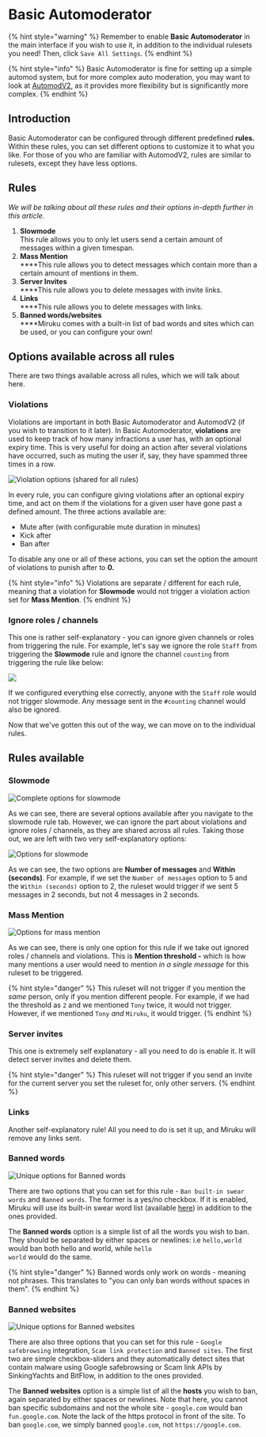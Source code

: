 # Basic Automoderator

{% hint style="warning" %}
Remember to enable **Basic Automoderator** in the main interface if you wish to use it, in addition to the individual rulesets you need! Then, click `Save All Settings`.
{% endhint %}

{% hint style="info" %}
Basic Automoderator is fine for setting up a simple automod system, but for more complex auto moderation, you may want to look at [AutomodV2](automoderator-v2.md), as it provides more flexibility but is significantly more complex.
{% endhint %}

## Introduction

Basic Automoderator can be configured through different predefined **rules.** Within these rules, you can set different options to customize it to what you like. For those of you who are familiar with AutomodV2, rules are similar to rulesets, except they have less options.

## Rules

_We will be talking about all these rules and their options in-depth further in this article._

1. **Slowmode**\
   This rule allows you to only let users send a certain amount of messages within a given timespan.
2. **Mass Mention**\
   ****This rule allows you to detect messages which contain more than a certain amount of mentions in them.
3. **Server Invites**\
   ****This rule allows you to delete messages with invite links.
4. **Links**\
   ****This rule allows you to delete messages with links.
5. **Banned words/websites**\
   ****Miruku comes with a built-in list of bad words and sites which can be used, or you can configure your own!

## Options available across all rules

There are two things available across all rules, which we will talk about here.

### Violations

Violations are important in both Basic Automoderator and AutomodV2 (if you wish to transition to it later). In Basic Automoderator, **violations** are used to keep track of how many infractions a user has, with an optional expiry time. This is very useful for doing an action after several violations have occurred, such as muting the user if, say, they have spammed three times in a row.

![Violation options (shared for all rules)](<../.gitbook/assets/image (9).png>)

In every rule, you can configure giving violations after an optional expiry time, and act on them if the violations for a given user have gone past a defined amount. The three actions available are:

* Mute after (with configurable mute duration in minutes)
* Kick after
* Ban after

To disable any one or all of these actions, you can set the option the amount of violations to punish after to **0.**

{% hint style="info" %}
Violations are separate / different for each rule, meaning that a violation for **Slowmode** would not trigger a violation action set for **Mass Mention**.
{% endhint %}

### Ignore roles / channels

This one is rather self-explanatory - you can ignore given channels or roles from triggering the rule. For example, let's say we ignore the role `Staff` from triggering the **Slowmode** rule and ignore the channel `counting` from triggering the rule like below:

![](<../.gitbook/assets/image (10).png>)

If we configured everything else correctly, anyone with the `Staff` role would not trigger slowmode. Any message sent in the `#counting` channel would also be ignored.

Now that we've gotten this out of the way, we can move on to the individual rules.

## Rules available

### Slowmode

![Complete options for slowmode](<../.gitbook/assets/image (8).png>)

As we can see, there are several options available after you navigate to the slowmode rule tab. However, we can ignore the part about violations and ignore roles / channels, as they are shared across all rules. Taking those out, we are left with two very self-explanatory options:

![Options for slowmode](<../.gitbook/assets/image (11).png>)

As we can see, the two options are **Number of messages** and **Within (seconds)**. For example, if we set the `Number of messages` option to 5 and the `Within (seconds)` option to 2, the ruleset would trigger if we sent 5 messages in 2 seconds, but not 4 messages in 2 seconds.&#x20;

### Mass Mention

![Options for mass mention](<../.gitbook/assets/image (12).png>)

As we can see, there is only one option for this rule if we take out ignored roles / channels and violations. This is **Mention threshold -** which is how many mentions a user would need to mention _in a single message_ for this ruleset to be triggered.&#x20;

{% hint style="danger" %}
This ruleset will not trigger if you mention the _same_ person, only if you mention different people. For example, if we had the threshold as `2` and we mentioned `Tony` twice, it would not trigger. However, if we mentioned `Tony` _and_  `Miruku`, it would trigger.
{% endhint %}

### Server invites

This one is extremely self explanatory - all you need to do is enable it. It will detect server invites and delete them.

{% hint style="danger" %}
This ruleset will not trigger if you send an invite for the current server you set the ruleset for, only other servers.
{% endhint %}

### Links

Another self-explanatory rule! All you need to do is set it up, and Miruku will remove any links sent.

### Banned words

![Unique options for Banned words](<../.gitbook/assets/image (13).png>)

There are two options that you can set for this rule - `Ban built-in swear words` and `Banned words`. The former is a yes/no checkbox. If it is enabled, Miruku will use its built-in swear word list (available [here](https://github.com/jonas747/yagpdb/blob/master/automod\_legacy/swearwords.go)) in addition to the ones provided.

The **Banned words** option is a simple list of all the words you wish to ban. They should be separated by either spaces or newlines: i.e `hello,world` would ban both hello and world, while `hello`\
`world` would do the same.&#x20;

{% hint style="danger" %}
Banned words only work on words - meaning not phrases. This translates to "you can only ban words without spaces in them".
{% endhint %}

### Banned websites

![Unique options for Banned websites](<../.gitbook/assets/image (14).png>)

There are also three options that you can set for this rule - `Google safebrowsing` integration, `Scam link protection` and `Banned sites`. The first two are simple checkbox-sliders and they automatically detect sites that contain malware using Google safebrowsing or Scam link APIs by SinkingYachts and BitFlow, in addition to the ones provided.

The **Banned websites** option is a simple list of all the **hosts** you wish to ban, again separated by either spaces or newlines. Note that here, you cannot ban specific subdomains and not the whole site - `google.com` would ban `fun.google.com`. Note the lack of the https protocol in front of the site. To ban `google.com`, we simply banned `google.com`, not `https://google.com`.

